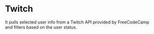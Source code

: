 # Twitch

It pulls selected user info from a Twitch API provided by FreeCodeCamp and filters based on the user status.
